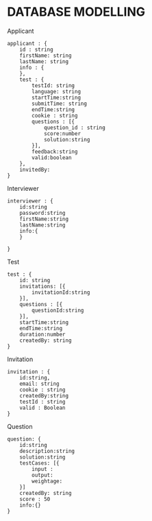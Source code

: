 # DATABASE MODELLING

Applicant

    applicant : {
        id : string
        firstName: string
        lastName: string
        info : {
        },
        test : {
            testId: string
            language: string
            startTime:string
            submitTime: string
            endTime:string
            cookie : string
            questions : [{
                question_id : string
                score:number
                solution:string
            }],
            feedback:string
            valid:boolean
        },
        invitedBy: 
    }

Interviewer

    interviewer : {
        id:string
        password:string
        firstName:string
        lastName:string
        info:{
        }
        
    }

Test

    test : {
        id: string
        invitations: [{
            invitationId:string
        }],
        questions : [{
            questionId:string
        }],
        startTime:string
        endTime:string
        duration:number
        createdBy: string
    }

Invitation

    invitation : {
        id:string,
        email: string
        cookie : string
        createdBy:string
        testId : string
        valid : Boolean
    }

Question

    question: {
        id:string
        description:string
        solution:string
        testCases: [{
            input : 
            output: 
            weightage: 
        }]
        createdBy: string
        score : 50
        info:{}
    }


